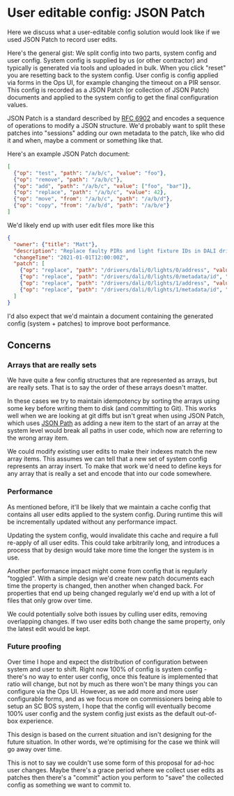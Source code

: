 # User editable config: JSON Patch

Here we discuss what a user-editable config solution would look like if we used JSON Patch to record user edits.

Here's the general gist:
We split config into two parts, system config and user config.
System config is supplied by us (or other contractor) and typically is generated via tools and uploaded in bulk.
When you click "reset" you are resetting back to the system config.
User config is config applied via forms in the Ops UI, for example changing the timeout on a PIR sensor.
This config is recorded as a JSON Patch (or collection of JSON Patch) documents and applied to the system config to get
the final configuration values.

JSON Patch is a standard described by [RFC 6902](https://tools.ietf.org/html/rfc6902) and encodes a sequence of
operations to modify a JSON structure.
We'd probably want to split these patches into "sessions" adding our own metadata to the patch, like who did it and
when, maybe a comment or something like that.

Here's an example JSON Patch document:

```json
[
  {"op": "test", "path": "/a/b/c", "value": "foo"},
  {"op": "remove", "path": "/a/b/c"},
  {"op": "add", "path": "/a/b/c", "value": ["foo", "bar"]},
  {"op": "replace", "path": "/a/b/c", "value": 42},
  {"op": "move", "from": "/a/b/c", "path": "/a/b/d"},
  {"op": "copy", "from": "/a/b/d", "path": "/a/b/e"}
]
```

We'd likely end up with user edit files more like this

```json
{
  "owner": {"title": "Matt"},
  "description": "Replace faulty PIRs and light fixture IDs in DALI driver",
  "changeTime": "2021-01-01T12:00:00Z",
  "patch": [
    {"op": "replace", "path": "/drivers/dali/0/lights/0/address", "value": 42},
    {"op": "replace", "path": "/drivers/dali/0/lights/0/metadata/id", "value": "new-id"},
    {"op": "replace", "path": "/drivers/dali/0/lights/1/address", "value": 43},
    {"op": "replace", "path": "/drivers/dali/0/lights/1/metadata/id", "value": "new-id"}
  ]
}
```

I'd also expect that we'd maintain a document containing the generated config (system + patches) to improve boot
performance.

## Concerns

### Arrays that are really sets

We have quite a few config structures that are represented as arrays, but are really sets.
That is to say the order of these arrays doesn't matter.

In these cases we try to maintain idempotency by sorting the arrays using some key before writing them to disk (and
committing to Git).
This works well when we are looking at git diffs but isn't great when using JSON Patch, which
uses [JSON Path](https://tools.ietf.org/html/rfc6902#section-4) as adding a new item to the start of an array at the
system level would break all paths in user code, which now are referring to the wrong array item.

We could modify existing user edits to make their indexes match the new array items.
This assumes we can tell that a new set of system config represents an array insert.
To make that work we'd need to define keys for any array that is really a set and encode that into our code somewhere.

### Performance

As mentioned before, it'll be likely that we maintain a cache config that contains all user edits applied to the system
config.
During runtime this will be incrementally updated without any performance impact.

Updating the system config, would invalidate this cache and require a full re-apply of all user edits.
This could take arbitrarily long, and introduces a process that by design would take more time the longer the system is
in use.

Another performance impact might come from config that is regularly "toggled".
With a simple design we'd create new patch documents each time the property is changed, then another when changed back.
For properties that end up being changed regularly we'd end up with a lot of files that only grow over time.

We could potentially solve both issues by culling user edits, removing overlapping changes.
If two user edits both change the same property, only the latest edit would be kept.

### Future proofing

Over time I hope and expect the distribution of configuration between system and user to shift.
Right now 100% of config is system config - there's no way to enter user config, once this feature is implemented that
ratio will change, but not by much as there won't be many things you can configure via the Ops UI.
However, as we add more and more user configurable forms, and as we focus more on commissioners being able to setup an
SC BOS system, I hope that the config will eventually become 100% user config and the system config just exists as the
default out-of-box experience.

This design is based on the current situation and isn't designing for the future situation.
In other words, we're optimising for the case we think will go away over time.

This is not to say we couldn't use some form of this proposal for ad-hoc user changes.
Maybe there's a grace period where we collect user edits as patches then there's a "commit" action you perform to "save"
the collected config as something we want to commit to.
